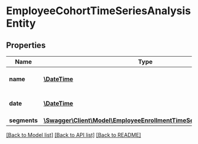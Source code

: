 # EmployeeCohortTimeSeriesAnalysisEntity

## Properties
Name | Type | Description | Notes
------------ | ------------- | ------------- | -------------
**name** | [**\DateTime**](\DateTime.md) | Date these stats relate to | [optional] 
**date** | [**\DateTime**](\DateTime.md) | Date these stats relate to | [optional] 
**segments** | [**\Swagger\Client\Model\EmployeeEnrollmentTimeSeriesSegmentEntity**](EmployeeEnrollmentTimeSeriesSegmentEntity.md) |  | [optional] 

[[Back to Model list]](../README.md#documentation-for-models) [[Back to API list]](../README.md#documentation-for-api-endpoints) [[Back to README]](../README.md)

